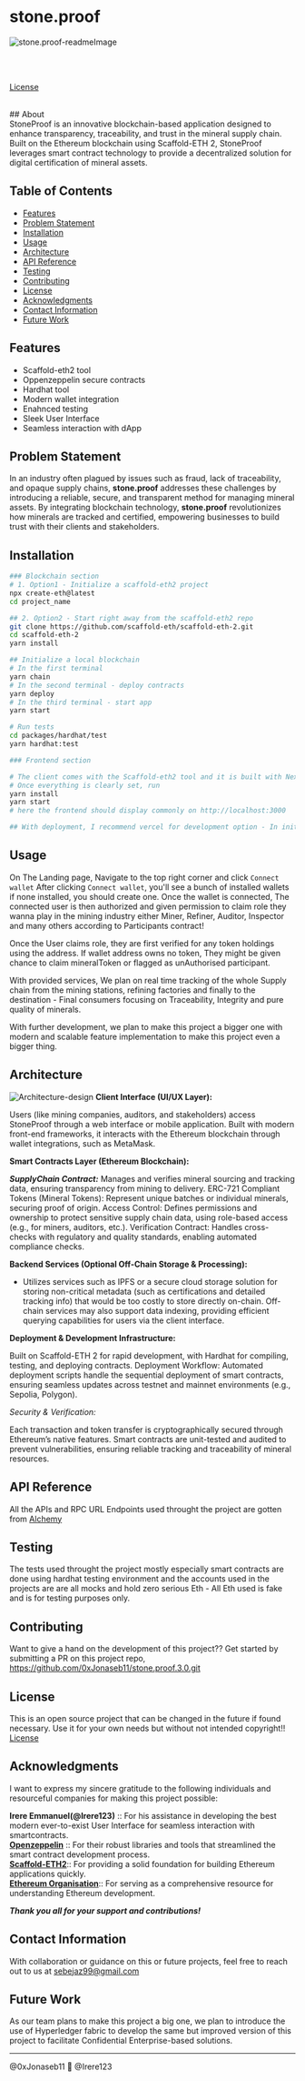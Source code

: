# stone.proof
![stone.proof-readmeImage](./assets/stone.proot-refined.webp)
<!-- <img src="./assets/stone.proot-refined.webp" height="600" width="600" alt="stone.proof-display-logo" /> -->
<br>
<br>

[License](./LICENCE)

<br>
## About
<div>
StoneProof is an innovative blockchain-based application designed to enhance transparency, traceability, and trust in the mineral supply chain. Built on the Ethereum blockchain using Scaffold-ETH 2, StoneProof leverages smart contract technology to provide a decentralized solution for digital certification of mineral assets.

</div>

## Table of Contents
- [Features](#features)
- [Problem Statement](#problem-statement)
- [Installation](#installation)
- [Usage](#usage)
- [Architecture](#architecture)
- [API Reference](#api-reference)
- [Testing](#testing)
- [Contributing](#contributing)
- [License](#license)
- [Acknowledgments](#acknowledgments)
- [Contact Information](#contact-information)
- [Future Work](#future-work)

## Features
- Scaffold-eth2 tool
- Oppenzeppelin secure contracts
- Hardhat tool
- Modern wallet integration
- Enahnced testing
- Sleek User Interface
- Seamless interaction with dApp


## Problem Statement
<div>
In an industry often plagued by issues such as fraud, lack of traceability, and opaque supply chains, <b>stone.proof</b> addresses these challenges by introducing a reliable, secure, and transparent method for managing mineral assets. By integrating blockchain technology, <b>stone.proof</b> revolutionizes how minerals are tracked and certified, empowering businesses to build trust with their clients and stakeholders.
</div>


## Installation
```sh
### Blockchain section
# 1. Option1 - Initialize a scaffold-eth2 project
npx create-eth@latest
cd project_name

## 2. Option2 - Start right away from the scaffold-eth2 repo
git clone https://github.com/scaffold-eth/scaffold-eth-2.git
cd scaffold-eth-2
yarn install

## Initialize a local blockchain
# In the first terminal
yarn chain
# In the second terminal - deploy contracts
yarn deploy
# In the third terminal - start app
yarn start

# Run tests
cd packages/hardhat/test
yarn hardhat:test

### Frontend section

# The client comes with the Scaffold-eth2 tool and it is built with Nextjs
# Once everything is clearly set, run
yarn install
yarn start
# here the frontend should display commonly on http://localhost:3000

## With deployment, I recommend vercel for development option - In initial state


```

## Usage
On The Landing page, Navigate to the top right corner and click `Connect wallet`
After clicking `Connect wallet`, you'll see a bunch of installed wallets if none installed, you should create one.
Once the wallet is connected, The connected user is then authorized and given permission to claim role they wanna play in the mining industry
either Miner, Refiner, Auditor, Inspector and many others according to Participants contract!

Once the User claims role, they are first verified for any token holdings using the address. If wallet address owns no token, They might be given chance to claim mineralToken or flagged as unAuthorised participant.

With provided services, We plan on real time tracking of the whole Supply chain from the mining stations, refining factories and finally to the destination - Final consumers
focusing on Traceability, Integrity and pure quality of minerals.

With further development, we plan to make this project a bigger one with modern and scalable feature implementation to make this project even a bigger thing.

## Architecture
![Architecture-design](./assets//Architecture-design.webp)
**Client Interface (UI/UX Layer):**

Users (like mining companies, auditors, and stakeholders) access StoneProof through a web interface or mobile application.
Built with modern front-end frameworks, it interacts with the Ethereum blockchain through wallet integrations, such as MetaMask.

**Smart Contracts Layer (Ethereum Blockchain):**

_**SupplyChain Contract:**_ 
Manages and verifies mineral sourcing and tracking data, ensuring transparency from mining to delivery.
ERC-721 Compliant Tokens (Mineral Tokens): Represent unique batches or individual minerals, securing proof of origin.
Access Control: Defines permissions and ownership to protect sensitive supply chain data, using role-based access (e.g., for miners, auditors, etc.).
Verification Contract: Handles cross-checks with regulatory and quality standards, enabling automated compliance checks.

**Backend Services (Optional Off-Chain Storage & Processing):**

- Utilizes services such as IPFS or a secure cloud storage solution for storing non-critical metadata (such as certifications and detailed tracking info) that would be too costly to store directly on-chain.
Off-chain services may also support data indexing, providing efficient querying capabilities for users via the client interface.

**Deployment & Development Infrastructure:**

Built on Scaffold-ETH 2 for rapid development, with Hardhat for compiling, testing, and deploying contracts.
Deployment Workflow: Automated deployment scripts handle the sequential deployment of smart contracts, ensuring seamless updates across testnet and mainnet environments (e.g., Sepolia, Polygon).

*Security & Verification:*

Each transaction and token transfer is cryptographically secured through Ethereum’s native features.
Smart contracts are unit-tested and audited to prevent vulnerabilities, ensuring reliable tracking and traceability of mineral resources.


## API Reference
All the APIs and RPC URL Endpoints used throught the project are gotten from [Alchemy](https://alchemy.com/)

## Testing
The tests used throught the project mostly especially smart contracts are done using hardhat testing environment and the accounts used in the projects are are all mocks and hold zero serious Eth - All Eth used is fake and is for testing purposes only.

## Contributing
Want to give a hand on the development of this project??
Get started by submitting a PR on this project repo, <https://github.com/0xJonaseb11/stone.proof.3.0.git>

## License
This is an open source project that can be changed in the future if found necessary. Use it for your own needs but without not intended copyright!!
[License](./LICENSE)

## Acknowledgments
I want to express my sincere gratitude to the following individuals and resourceful companies for making this project possible:


**Irere Emmanuel(@Irere123)** :: For his assistance in developing the best modern ever-to-exist User Interface for seamless interaction with smartcontracts.
<br>
**[Openzeppelin](https://www.openzeppelin.com/)** :: For their robust libraries and tools that streamlined the smart contract development process.
<br>
**[Scaffold-ETH2](https://scaffold-eth-2-docs.vercel.app/quick-start)**:: For providing a solid foundation for building Ethereum applications quickly.
<br>
**[Ethereum Organisation](https://ethereum.org/en/developers/docs/)**:: For serving as a comprehensive resource for understanding Ethereum development.

_**Thank you all for your support and contributions!**_



## Contact Information
With collaboration or guidance on this or future projects, feel free to reach out to us at <sebejaz99@gmail.com>

## Future Work
As our team plans to make this project a big one, we plan to introduce the use of Hyperledger fabric to develop the same but improved version of this project to facilitate Confidential Enterprise-based solutions.

-----------------------------------
@0xJonaseb11 🤝 @Irere123
